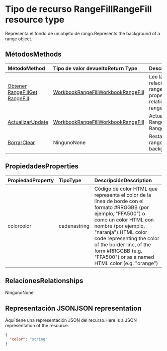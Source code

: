 # <a name="rangefill-resource-type"></a><span data-ttu-id="6a9c5-101">Tipo de recurso RangeFill</span><span class="sxs-lookup"><span data-stu-id="6a9c5-101">RangeFill resource type</span></span>

<span data-ttu-id="6a9c5-102">Representa el fondo de un objeto de rango.</span><span class="sxs-lookup"><span data-stu-id="6a9c5-102">Represents the background of a range object.</span></span>


## <a name="methods"></a><span data-ttu-id="6a9c5-103">Métodos</span><span class="sxs-lookup"><span data-stu-id="6a9c5-103">Methods</span></span>

| <span data-ttu-id="6a9c5-104">Método</span><span class="sxs-lookup"><span data-stu-id="6a9c5-104">Method</span></span>           | <span data-ttu-id="6a9c5-105">Tipo de valor devuelto</span><span class="sxs-lookup"><span data-stu-id="6a9c5-105">Return Type</span></span>    |<span data-ttu-id="6a9c5-106">Descripción</span><span class="sxs-lookup"><span data-stu-id="6a9c5-106">Description</span></span>|
|:---------------|:--------|:----------|
|[<span data-ttu-id="6a9c5-107">Obtener RangeFill</span><span class="sxs-lookup"><span data-stu-id="6a9c5-107">Get RangeFill</span></span>](../api/rangefill_get.md) | [<span data-ttu-id="6a9c5-108">WorkbookRangeFill</span><span class="sxs-lookup"><span data-stu-id="6a9c5-108">WorkbookRangeFill</span></span>](rangefill.md) |<span data-ttu-id="6a9c5-109">Lee las propiedades y relaciones del objeto rangeFill.</span><span class="sxs-lookup"><span data-stu-id="6a9c5-109">Read properties and relationships of rangeFill object.</span></span>|
|[<span data-ttu-id="6a9c5-110">Actualizar</span><span class="sxs-lookup"><span data-stu-id="6a9c5-110">Update</span></span>](../api/rangefill_update.md) | [<span data-ttu-id="6a9c5-111">WorkbookRangeFill</span><span class="sxs-lookup"><span data-stu-id="6a9c5-111">WorkbookRangeFill</span></span>](rangefill.md)   |<span data-ttu-id="6a9c5-112">Actualiza el objeto RangeFill.</span><span class="sxs-lookup"><span data-stu-id="6a9c5-112">Update RangeFill object.</span></span> |
|[<span data-ttu-id="6a9c5-113">Borrar</span><span class="sxs-lookup"><span data-stu-id="6a9c5-113">Clear</span></span>](../api/rangefill_clear.md)|<span data-ttu-id="6a9c5-114">Ninguno</span><span class="sxs-lookup"><span data-stu-id="6a9c5-114">None</span></span>|<span data-ttu-id="6a9c5-115">Restablece el fondo del rango.</span><span class="sxs-lookup"><span data-stu-id="6a9c5-115">Resets the range background.</span></span>|

## <a name="properties"></a><span data-ttu-id="6a9c5-116">Propiedades</span><span class="sxs-lookup"><span data-stu-id="6a9c5-116">Properties</span></span>
| <span data-ttu-id="6a9c5-117">Propiedad</span><span class="sxs-lookup"><span data-stu-id="6a9c5-117">Property</span></span>     | <span data-ttu-id="6a9c5-118">Tipo</span><span class="sxs-lookup"><span data-stu-id="6a9c5-118">Type</span></span>   |<span data-ttu-id="6a9c5-119">Descripción</span><span class="sxs-lookup"><span data-stu-id="6a9c5-119">Description</span></span>|
|:---------------|:--------|:----------|
|<span data-ttu-id="6a9c5-120">color</span><span class="sxs-lookup"><span data-stu-id="6a9c5-120">color</span></span>|<span data-ttu-id="6a9c5-121">cadena</span><span class="sxs-lookup"><span data-stu-id="6a9c5-121">string</span></span>|<span data-ttu-id="6a9c5-122">Código de color HTML que representa el color de la línea de borde con el formato #RRGGBB (por ejemplo, "FFA500") o como un color HTML con nombre (por ejemplo, "naranja").</span><span class="sxs-lookup"><span data-stu-id="6a9c5-122">HTML color code representing the color of the border line, of the form #RRGGBB (e.g. "FFA500") or as a named HTML color (e.g. "orange")</span></span>|

## <a name="relationships"></a><span data-ttu-id="6a9c5-123">Relaciones</span><span class="sxs-lookup"><span data-stu-id="6a9c5-123">Relationships</span></span>
<span data-ttu-id="6a9c5-124">Ninguno</span><span class="sxs-lookup"><span data-stu-id="6a9c5-124">None</span></span>


## <a name="json-representation"></a><span data-ttu-id="6a9c5-125">Representación JSON</span><span class="sxs-lookup"><span data-stu-id="6a9c5-125">JSON representation</span></span>

<span data-ttu-id="6a9c5-126">Aquí tiene una representación JSON del recurso.</span><span class="sxs-lookup"><span data-stu-id="6a9c5-126">Here is a JSON representation of the resource.</span></span>

<!--{
  "blockType": "resource",
  "optionalProperties": [],
  "baseType": "microsoft.graph.entity",
  "@odata.type": "microsoft.graph.workbookRangeFill"
}-->

```json
{
  "color": "string"
}

```

<!-- uuid: 8fcb5dbc-d5aa-4681-8e31-b001d5168d79
2015-10-25 14:57:30 UTC -->
<!-- {
  "type": "#page.annotation",
  "description": "RangeFill resource",
  "keywords": "",
  "section": "documentation",
  "tocPath": ""
}-->